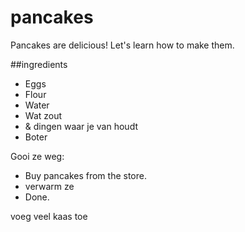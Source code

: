 # pancakes

Pancakes are delicious! Let's learn how to make them.

##ingredients

- Eggs
- Flour
- Water
- Wat zout
- & dingen waar je van houdt
- Boter

Gooi ze weg:

- Buy pancakes from the store.
- verwarm ze 
- Done.

voeg veel kaas toe

